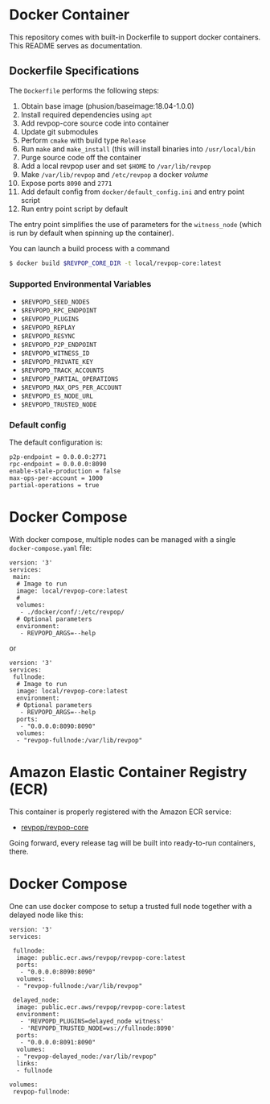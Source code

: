 # Docker Container

This repository comes with built-in Dockerfile to support docker
containers. This README serves as documentation.

## Dockerfile Specifications

The `Dockerfile` performs the following steps:

1. Obtain base image (phusion/baseimage:18.04-1.0.0)
2. Install required dependencies using `apt`
3. Add revpop-core source code into container
4. Update git submodules
5. Perform `cmake` with build type `Release`
6. Run `make` and `make_install` (this will install binaries into `/usr/local/bin`
7. Purge source code off the container
8. Add a local revpop user and set `$HOME` to `/var/lib/revpop`
9. Make `/var/lib/revpop` and `/etc/revpop` a docker *volume*
10. Expose ports `8090` and `2771`
11. Add default config from `docker/default_config.ini` and entry point script
12. Run entry point script by default

The entry point simplifies the use of parameters for the `witness_node`
(which is run by default when spinning up the container).

You can launch a build process with a command
```sh
$ docker build $REVPOP_CORE_DIR -t local/revpop-core:latest
```

### Supported Environmental Variables

* `$REVPOPD_SEED_NODES`
* `$REVPOPD_RPC_ENDPOINT`
* `$REVPOPD_PLUGINS`
* `$REVPOPD_REPLAY`
* `$REVPOPD_RESYNC`
* `$REVPOPD_P2P_ENDPOINT`
* `$REVPOPD_WITNESS_ID`
* `$REVPOPD_PRIVATE_KEY`
* `$REVPOPD_TRACK_ACCOUNTS`
* `$REVPOPD_PARTIAL_OPERATIONS`
* `$REVPOPD_MAX_OPS_PER_ACCOUNT`
* `$REVPOPD_ES_NODE_URL`
* `$REVPOPD_TRUSTED_NODE`

### Default config

The default configuration is:

    p2p-endpoint = 0.0.0.0:2771
    rpc-endpoint = 0.0.0.0:8090
    enable-stale-production = false
    max-ops-per-account = 1000
    partial-operations = true

# Docker Compose

With docker compose, multiple nodes can be managed with a single
`docker-compose.yaml` file:

    version: '3'
    services:
     main:
      # Image to run
      image: local/revpop-core:latest
      # 
      volumes:
       - ./docker/conf/:/etc/revpop/
      # Optional parameters
      environment:
       - REVPOPD_ARGS=--help

or

    version: '3'
    services:
     fullnode:
      # Image to run
      image: local/revpop-core:latest
      environment:
      # Optional parameters
       - REVPOPD_ARGS=--help
      ports:
       - "0.0.0.0:8090:8090"
      volumes:
      - "revpop-fullnode:/var/lib/revpop"


# Amazon Elastic Container Registry (ECR)

This container is properly registered with the Amazon ECR service:

* [revpop/revpop-core](https://gallery.ecr.aws/revpop/revpop-core)

Going forward, every release tag will be built into ready-to-run containers, there.

# Docker Compose

One can use docker compose to setup a trusted full node together with a
delayed node like this:

```
version: '3'
services:

 fullnode:
  image: public.ecr.aws/revpop/revpop-core:latest
  ports:
   - "0.0.0.0:8090:8090"
  volumes:
  - "revpop-fullnode:/var/lib/revpop"

 delayed_node:
  image: public.ecr.aws/revpop/revpop-core:latest
  environment:
   - 'REVPOPD_PLUGINS=delayed_node witness'
   - 'REVPOPD_TRUSTED_NODE=ws://fullnode:8090'
  ports:
   - "0.0.0.0:8091:8090"
  volumes:
  - "revpop-delayed_node:/var/lib/revpop"
  links: 
  - fullnode

volumes:
 revpop-fullnode:
```
